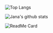 ![Top Langs](https://github-readme-stats.vercel.app/api/top-langs/?username=JanaHaeusler&layout=compact&title_color=14254D&text_color=9C9EA0)

![Jana's github stats](https://github-readme-stats.vercel.app/api?username=JanaHaeusler&count_private=true&hide=stars&show_icons=true&hide_rank=true&title_color=14254D&text_color=9C9EA0&icon_color=14254D)

![ReadMe Card](https://github-readme-stats.vercel.app/api/pin/?username=JanaHaeusler&repo=Par1&bg_color=14254D&title_color=ffffff&text_color=ffffff&icon_color=ffffff)
